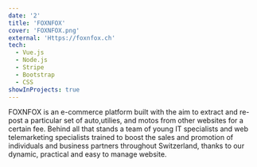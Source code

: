 ```yaml
---
date: '2'
title: 'FOXNFOX'
cover: 'FOXNFOX.png'
external: 'Https://foxnfox.ch'
tech:
  - Vue.js
  - Node.js
  - Stripe
  - Bootstrap
  - CSS
showInProjects: true
---
```


FOXNFOX is an e-commerce platform built with the aim to extract and re-post a particular set of auto,utilies, and motos from other websites for a certain fee. Behind all that stands a team of young IT specialists and web telemarketing specialists trained to boost the sales and promotion of individuals and business partners throughout Switzerland, thanks to our dynamic, practical and easy to manage website.
